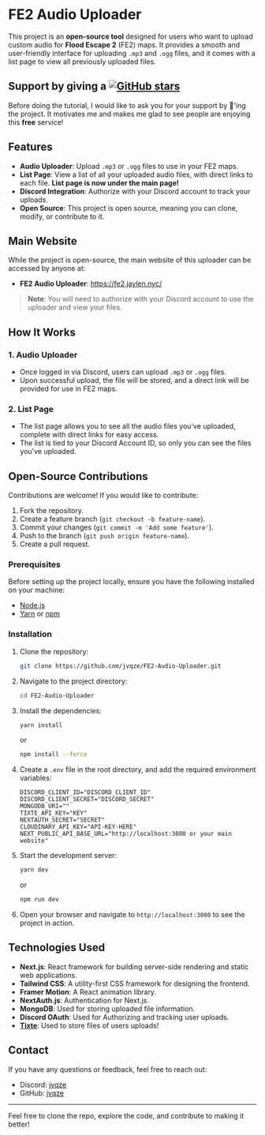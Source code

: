 # FE2 Audio Uploader

This project is an **open-source tool** designed for users who want to upload custom audio for **Flood Escape 2** (FE2) maps. It provides a smooth and user-friendly interface for uploading `.mp3` and `.ogg` files, and it comes with a list page to view all previously uploaded files.

## Support by giving a [![GitHub stars](https://img.shields.io/github/stars/jvqze/FE2-Audio-Uploader.svg?style=social&label=Star&maxAge=2592000)](https://GitHub.com/jvqze/FE2-Audio-Uploader/stargazers/)
Before doing the tutorial, I would like to ask you for your support by 🌟'ing the project. It motivates me and makes me glad to see people are enjoying this __free__ service!

## Features

-   **Audio Uploader**: Upload `.mp3` or `.ogg` files to use in your FE2 maps.
-   **List Page**: View a list of all your uploaded audio files, with direct links to each file. **List page is now under the main page!**
-   **Discord Integration**: Authorize with your Discord account to track your uploads.
-   **Open Source**: This project is open source, meaning you can clone, modify, or contribute to it.

## Main Website

While the project is open-source, the main website of this uploader can be accessed by anyone at:

-   **FE2 Audio Uploader**: <https://fe2.jaylen.nyc/>

> **Note**: You will need to authorize with your Discord account to use the uploader and view your files.

## How It Works

### 1. Audio Uploader

-   Once logged in via Discord, users can upload `.mp3` or `.ogg` files.
-   Upon successful upload, the file will be stored, and a direct link will be provided for use in FE2 maps.

### 2. List Page

-   The list page allows you to see all the audio files you've uploaded, complete with direct links for easy access.
-   The list is tied to your Discord Account ID, so only you can see the files you've uploaded.

## Open-Source Contributions

Contributions are welcome! If you would like to contribute:

1. Fork the repository.
2. Create a feature branch (`git checkout -b feature-name`).
3. Commit your changes (`git commit -m 'Add some feature'`).
4. Push to the branch (`git push origin feature-name`).
5. Create a pull request.

### Prerequisites

Before setting up the project locally, ensure you have the following installed on your machine:

-   [Node.js](https://nodejs.org/)
-   [Yarn](https://yarnpkg.com/) or [npm](https://www.npmjs.com/)

### Installation

1. Clone the repository:

    ```bash
    git clone https://github.com/jvqze/FE2-Audio-Uploader.git
    ```

2. Navigate to the project directory:

    ```bash
    cd FE2-Audio-Uploader
    ```

3. Install the dependencies:

    ```bash
    yarn install
    ```

    or

    ```bash
    npm install --force
    ```

4. Create a `.env` file in the root directory, and add the required environment variables:

    ```
    DISCORD_CLIENT_ID="DISCORD_CLIENT_ID"
    DISCORD_CLIENT_SECRET="DISCORD_SECRET"
    MONGODB_URI=""
    TIXTE_API_KEY="KEY"
    NEXTAUTH_SECRET="SECRET"
    CLOUDINARY_API_KEY="API-KEY-HERE"
    NEXT_PUBLIC_API_BASE_URL="http://localhost:3000 or your main website"
    ```

5. Start the development server:

    ```bash
    yarn dev
    ```

    or

    ```bash
    npm run dev
    ```

6. Open your browser and navigate to `http://localhost:3000` to see the project in action.

## Technologies Used

-   **Next.js**: React framework for building server-side rendering and static web applications.
-   **Tailwind CSS**: A utility-first CSS framework for designing the frontend.
-   **Framer Motion**: A React animation library.
-   **NextAuth.js**: Authentication for Next.js.
-   **MongoDB**: Used for storing uploaded file information.
-   **Discord OAuth**: Used for Authorizing and tracking user uploads.
-   [**Tixte**](https://tixte.com): Used to store files of users uploads!

## Contact

If you have any questions or feedback, feel free to reach out:

-   Discord: [jvqze](https://discord.com/users/1203092268672753785)
-   GitHub: [jvqze](https://github.com/jvqze)

---

Feel free to clone the repo, explore the code, and contribute to making it better!